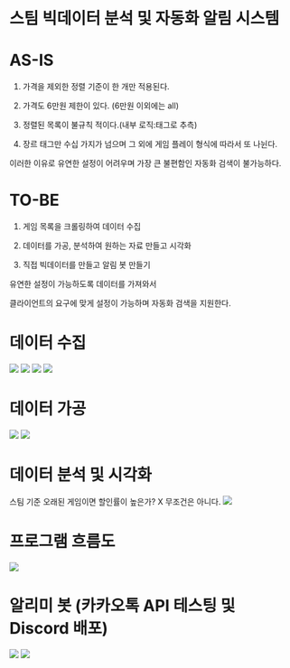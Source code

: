# 스팀 빅데이터 분석 및 자동화 알림 시스템

# AS-IS
1. 가격을 제외한 정렬 기준이 한 개만 적용된다.

2. 가격도 6만원 제한이 있다. (6만원 이외에는 all)

3. 정렬된 목록이 불규칙 적이다.(내부 로직:태그로 추측)

4. 장르 태그만 수십 가지가 넘으며 그 외에 게임 플레이 형식에 따라서 또 나뉜다.

이러한 이유로 유연한 설정이 어려우며 가장 큰 불편함인 자동화 검색이 불가능하다.

# TO-BE
1. 게임 목록을 크롤링하여 데이터 수집

2. 데이터를 가공, 분석하여 원하는 자료 만들고 시각화

3. 직접 빅데이터를 만들고 알림 봇 만들기

유연한 설정이 가능하도록 데이터를 가져와서 

클라이언트의 요구에 맞게 설정이 가능하며 자동화 검색을 지원한다.

# 데이터 수집 
<img src="https://github.com/jeonyuzin/Steam_Bigdata_AutoSearch/blob/main/readimg/data_get0.png">
<img src="https://github.com/jeonyuzin/Steam_Bigdata_AutoSearch/blob/main/readimg/data_get1.png">
<img src="https://github.com/jeonyuzin/Steam_Bigdata_AutoSearch/blob/main/readimg/data_get2.png">
<img src="https://github.com/jeonyuzin/Steam_Bigdata_AutoSearch/blob/main/readimg/data_get3.png">

# 데이터 가공
<img src="https://github.com/jeonyuzin/Steam_Bigdata_AutoSearch/blob/main/readimg/data_pre1.png">
<img src="https://github.com/jeonyuzin/Steam_Bigdata_AutoSearch/blob/main/readimg/data_pre2.png">

# 데이터 분석 및 시각화
스팀 기준 오래된 게임이면 할인률이 높은가? X 무조건은 아니다.
<img src="https://github.com/jeonyuzin/Steam_Bigdata_AutoSearch/blob/main/readimg/data_vis.png">

# 프로그램 흐름도
<img src="https://github.com/jeonyuzin/Steam_Bigdata_AutoSearch/blob/main/readimg/data_flow.png">


# 알리미 봇 (카카오톡 API 테스팅 및 Discord 배포)
<img src="https://github.com/jeonyuzin/Steam_Bigdata_AutoSearch/blob/main/readimg/kakao.png">
<img src="https://github.com/jeonyuzin/Steam_Bigdata_AutoSearch/blob/main/readimg/discord.png">




